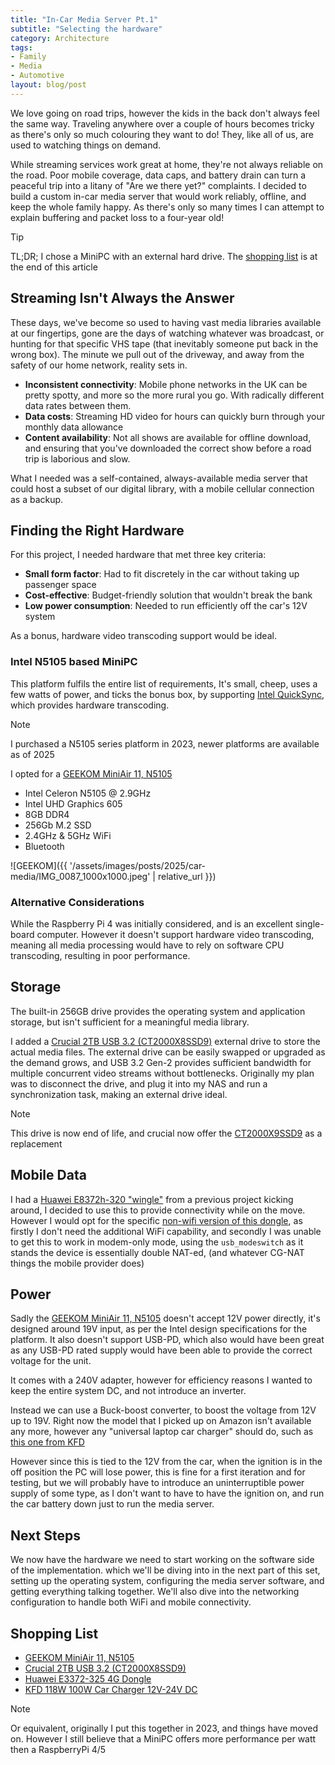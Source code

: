 ```yaml
---
title: "In-Car Media Server Pt.1"
subtitle: "Selecting the hardware"
category: Architecture
tags:
- Family
- Media
- Automotive
layout: blog/post
---
```

We love going on road trips, however the kids in the back don't always feel the same way. Traveling anywhere over a couple of hours becomes tricky as there's only so much colouring they want to do! They, like all of us, are used to watching things on demand.

While streaming services work great at home, they're not always reliable on the road. Poor mobile coverage, data caps, and battery drain can turn a peaceful trip into a litany of "Are we there yet?" complaints. I decided to build a custom in-car media server that would work reliably, offline, and keep the whole family happy. As there's only so many times I can attempt to explain buffering and packet loss to a four-year old!

> [!TIP]
> TL;DR; I chose a MiniPC with an external hard drive. The [shopping list](#shopping-list) is at the end of this article

## Streaming Isn't Always the Answer

These days, we've become so used to having vast media libraries available at our fingertips, gone are the days of watching whatever was broadcast, or hunting for that specific VHS tape (that inevitably someone put back in the wrong box). The minute we pull out of the driveway, and away from the safety of our home network, reality sets in.

- **Inconsistent connectivity**: Mobile phone networks in the UK can be pretty spotty, and more so the more rural you go. With radically different data rates between them. 
- **Data costs**: Streaming HD video for hours can quickly burn through your monthly data allowance
- **Content availability**: Not all shows are available for offline download, and ensuring that you've downloaded the correct show before a road trip is laborious and slow.

What I needed was a self-contained, always-available media server that could host a subset of our digital library, with a mobile cellular connection as a backup.

## Finding the Right Hardware

For this project, I needed hardware that met three key criteria:

- **Small form factor**: Had to fit discretely in the car without taking up passenger space
- **Cost-effective**: Budget-friendly solution that wouldn't break the bank
- **Low power consumption**: Needed to run efficiently off the car's 12V system

As a bonus, hardware video transcoding support would be ideal.

### Intel N5105 based MiniPC

This platform fulfils the entire list of requirements, It's small, cheep, uses a few watts of power, and ticks the bonus box, by supporting [Intel QuickSync](https://www.intel.com/content/www/us/en/developer/tools/vpl/overview.html#gs.1cjon7), which provides hardware transcoding.

> [!NOTE]
> I purchased a N5105 series platform in 2023, newer platforms are available as of 2025

I opted for a [GEEKOM MiniAir 11, N5105](https://amzn.eu/d/iuDEUzx)

- Intel Celeron N5105 @ 2.9GHz
- Intel UHD Graphics 605
- 8GB DDR4
- 256Gb M.2 SSD
- 2.4GHz & 5GHz WiFi
- Bluetooth

![GEEKOM]({{ '/assets/images/posts/2025/car-media/IMG_0087_1000x1000.jpeg' | relative_url }})

### Alternative Considerations

While the Raspberry Pi 4 was initially considered, and is an excellent single-board computer. However it doesn't support hardware video transcoding, meaning all media processing would have to rely on software CPU transcoding, resulting in poor performance.

## Storage

The built-in 256GB drive provides the operating system and application storage, but isn't sufficient for a meaningful media library.

I added a [Crucial 2TB USB 3.2 (CT2000X8SSD9)](https://uk.crucial.com/ssd/x8/ct2000x8ssd9) external drive to store the actual media files. The external drive can be easily swapped or upgraded as the demand grows, and USB 3.2 Gen-2 provides sufficient bandwidth for multiple concurrent video streams without bottlenecks. Originally my plan was to disconnect the drive, and plug it into my NAS and run a synchronization task, making an external drive ideal.

> [!NOTE]
> This drive is now end of life, and crucial now offer the [CT2000X9SSD9](https://uk.crucial.com/ssd/x9/ct2000x9ssd9) as a replacement

## Mobile Data

I had a [Huawei E8372h-320 "wingle"](https://amzn.eu/d/bv65JzN) from a previous project kicking around, I decided to use this to provide connectivity while on the move. However I would opt for the specific [non-wifi version of this dongle](https://amzn.eu/d/9zCsUwV), as firstly I don't need the additional WiFi capability, and secondly I was unable to get this to work in modem-only mode, using the `usb_modeswitch` as it stands the device is essentially double NAT-ed, (and whatever CG-NAT things the mobile provider does)

## Power

Sadly the [GEEKOM MiniAir 11, N5105](https://amzn.eu/d/iuDEUzx) doesn't accept 12V power directly, it's designed around 19V input, as per the Intel design specifications for the platform. It also doesn't support USB-PD, which also would have been great as any USB-PD rated supply would have been able to provide the correct voltage for the unit.

It comes with a 240V adapter, however for efficiency reasons I wanted to keep the entire system DC, and not introduce an inverter.

Instead we can use a Buck-boost converter, to boost the voltage from 12V up to 19V. Right now the model that I picked up on Amazon isn't available any more, however any "universal laptop car charger" should do, such as [this one from KFD](https://amzn.eu/d/ccT5BjY)

However since this is tied to the 12V from the car, when the ignition is in the off position the PC will lose power, this is fine for a first iteration and for testing, but we will probably have to introduce an uninterruptible power supply of some type, as I don't want to have to have the ignition on, and run the car battery down just to run the media server.

## Next Steps

We now have the hardware we need to start working on the software side of the implementation. which we'll be diving into in the next part of this set, setting up the operating system, configuring the media server software, and getting everything talking together. We'll also dive into the networking configuration to handle both WiFi and mobile connectivity.

## Shopping List

- [GEEKOM MiniAir 11, N5105](https://amzn.eu/d/iuDEUzx)
- [Crucial 2TB USB 3.2 (CT2000X8SSD9)](https://uk.crucial.com/ssd/x8/ct2000x8ssd9)
- [Huawei E3372-325 4G Dongle](https://amzn.eu/d/9zCsUwV)
- [KFD 118W 100W Car Charger 12V-24V DC](https://amzn.eu/d/8fH3JOb)

> [!NOTE]
> Or equivalent, originally I put this together in 2023, and things have moved on. However I still believe that a MiniPC offers more performance per watt then a RaspberryPi 4/5
